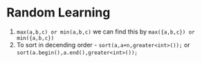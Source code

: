 # Random Learning

1. `max(a,b,c) or min(a,b,c)` we can find this by `max({a,b,c}) or min({a,b,c})`
2. To sort in decending order - `sort(a,a+n,greater<int>());` or `sort(a.begin(),a.end(),greater<int>());`
